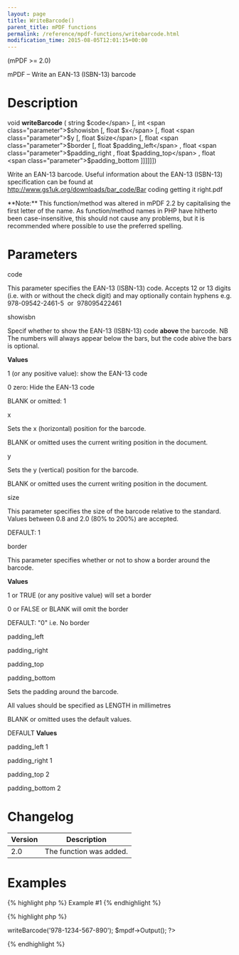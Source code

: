 ```yaml
---
layout: page
title: WriteBarcode()
parent_title: mPDF functions
permalink: /reference/mpdf-functions/writebarcode.html
modification_time: 2015-08-05T12:01:15+00:00
---
```


(mPDF &gt;= 2.0)

mPDF – Write an EAN-13 (ISBN-13) barcode

# Description

void **writeBarcode** ( string <span class="parameter">$code</span> [, int <span class="parameter">$showisbn</span> [, float <span class="parameter">$x</span> [, float <span class="parameter">$y</span> [, float <span class="parameter">$size</span> [, float <span class="parameter">$border</span> [, float <span class="parameter">$padding_left</span> , float <span class="parameter">$padding_right</span> , float <span class="parameter">$padding_top</span> , float <span class="parameter">$padding_bottom</span> ]]]]]])

Write an EAN-13 barcode. Useful information about the EAN-13 (ISBN-13) specification can be found at <a href="http://www.gs1uk.org/downloads/bar_code/Bar coding getting it right.pdf">http://www.gs1uk.org/downloads/bar_code/Bar coding getting it right.pdf</a>

<div class="alert alert-info" role="alert">**Note:** This function/method was altered in mPDF 2.2 by capitalising the first letter of the name. As function/method names in PHP have hitherto been case-insensitive, this should not cause any problems, but it is recommended where possible to use the preferred spelling.</div>

# Parameters

<span class="parameter">code</span>

This parameter specifies the EAN-13 (ISBN-13) code. Accepts 12 or 13 digits (i.e. with or without the check digit) and may optionally contain hyphens e.g. 978-09542-2461-5  or  978095422461

<span class="parameter">showisbn</span>

Specif whether to show the EAN-13 (ISBN-13) code **above** the barcode. NB The numbers will always appear below the bars, but the code abive the bars is optional.

**Values**

1 (or any positive value): show the EAN-13 code

0 zero: Hide the EAN-13 code

<span class="smallblock">BLANK</span> or omitted: 1

<span class="parameter">x</span>

Sets the <span class="parameter">x</span> (horizontal) position for the barcode.

<span class="smallblock">BLANK</span> or omitted uses the current writing position in the document.

<span class="parameter">y</span>

Sets the <span class="parameter">y</span> (vertical) position for the barcode.

<span class="smallblock">BLANK</span> or omitted uses the current writing position in the document.

<span class="parameter">size</span>

This parameter specifies the size of the barcode relative to the standard. Values between 0.8 and 2.0 (80% to 200%) are accepted.

<span class="smallblock">DEFAULT</span>: 1

<span class="parameter">border</span>

This parameter specifies whether or not to show a border around the barcode.

**Values**

1 or <span class="smallblock">TRUE</span> (or any positive value) will set a border

0 or <span class="smallblock">FALSE</span> or <span class="smallblock">BLANK</span> will omit the border

<span class="smallblock">DEFAULT</span>: "0" i.e. No border

<span class="parameter">padding_left</span>

<span class="parameter">padding</span><span class="parameter">_right</span>

<span class="parameter">padding</span><span class="parameter">_top</span>

<span class="parameter">padding</span><span class="parameter">_bottom</span><span class="parameter">

</span>

Sets the padding around the barcode.

All values should be specified as <span class="smallblock">LENGTH</span> in millimetres

<span class="smallblock">BLANK</span> or omitted uses the default values.

<span class="smallblock">DEFAULT</span> **Values**

<span class="parameter">padding</span><span class="parameter">_left</span> 1

<span class="parameter">padding</span><span class="parameter">_right</span> 1

<span class="parameter">padding</span><span class="parameter">_top</span> 2

<span class="parameter">padding</span><span class="parameter">_bottom</span> 2

# Changelog

<table class="table"> <thead>
<tr> <th>Version</th><th>Description</th> </tr>
</thead> <tbody>
<tr>
<td>2.0</td>
<td>The function was added.</td>
</tr>
</tbody> </table>

# Examples

{% highlight php %}
Example #1
{% endhighlight %}

{% highlight php %}
<?php

$mpdf = new mPDF();

$mpdf->writeBarcode('978-1234-567-890');

$mpdf->Output();

?>
{% endhighlight %}

